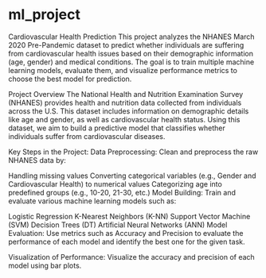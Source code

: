 # ml_project
Cardiovascular Health Prediction
This project analyzes the NHANES March 2020 Pre-Pandemic dataset to predict whether individuals are suffering from cardiovascular health issues based on their demographic information (age, gender) and medical conditions. The goal is to train multiple machine learning models, evaluate them, and visualize performance metrics to choose the best model for prediction.

Project Overview
The National Health and Nutrition Examination Survey (NHANES) provides health and nutrition data collected from individuals across the U.S. This dataset includes information on demographic details like age and gender, as well as cardiovascular health status. Using this dataset, we aim to build a predictive model that classifies whether individuals suffer from cardiovascular diseases.

Key Steps in the Project:
Data Preprocessing: Clean and preprocess the raw NHANES data by:

Handling missing values
Converting categorical variables (e.g., Gender and Cardiovascular Health) to numerical values
Categorizing age into predefined groups (e.g., 10-20, 21-30, etc.)
Model Building: Train and evaluate various machine learning models such as:

Logistic Regression
K-Nearest Neighbors (K-NN)
Support Vector Machine (SVM)
Decision Trees (DT)
Artificial Neural Networks (ANN)
Model Evaluation: Use metrics such as Accuracy and Precision to evaluate the performance of each model and identify the best one for the given task.

Visualization of Performance: Visualize the accuracy and precision of each model using bar plots.
